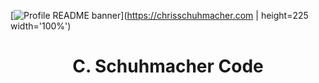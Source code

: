 [![Profile README banner](https://github.com/cschucode/cschucode/blob/main/assets/github_banner.gif)](https://chrisschuhmacher.com  | height=225 width='100%')
<h1 align="center">C. Schuhmacher Code</h1>
